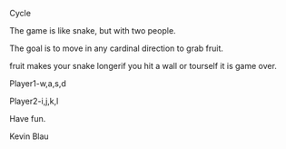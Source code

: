 Cycle

The game is like snake, but with two people.

The goal is to move in any cardinal direction to grab fruit.

fruit makes your snake longerif you hit a wall or tourself it is game over.

Player1-w,a,s,d

Player2-i,j,k,l

Have fun.

Kevin Blau

